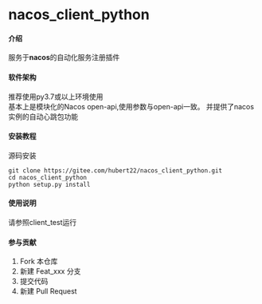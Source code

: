 # nacos_client_python

#### 介绍
服务于**nacos**的自动化服务注册插件

#### 软件架构
推荐使用py3.7或以上环境使用  
基本上是模块化的Nacos open-api,使用参数与open-api一致。 
并提供了nacos实例的自动心跳包功能


#### 安装教程
源码安装
```
git clone https://gitee.com/hubert22/nacos_client_python.git
cd nacos_client_python
python setup.py install
```

#### 使用说明

请参照client_test运行

#### 参与贡献

1.  Fork 本仓库
2.  新建 Feat_xxx 分支
3.  提交代码
4.  新建 Pull Request
